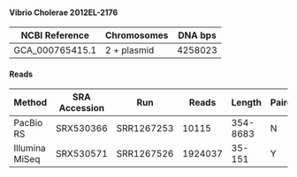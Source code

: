 #### Vibrio Cholerae 2012EL-2176

|  NCBI Reference | Chromosomes | DNA bps |
|-----------------|-------------|---------|
| GCA_000765415.1 | 2 + plasmid | 4258023 |

#### Reads

|     Method     | SRA Accession |    Run     |  Reads  |  Length  | Paired? | SNPs |
|----------------|---------------|------------|---------|----------|---------|------|
| PacBio RS      | SRX530366     | SRR1267253 |   10115 | 354-8683 | N       |      |
| Illumina MiSeq | SRX530571     | SRR1267526 | 1924037 | 35-151   | Y       |  130 |